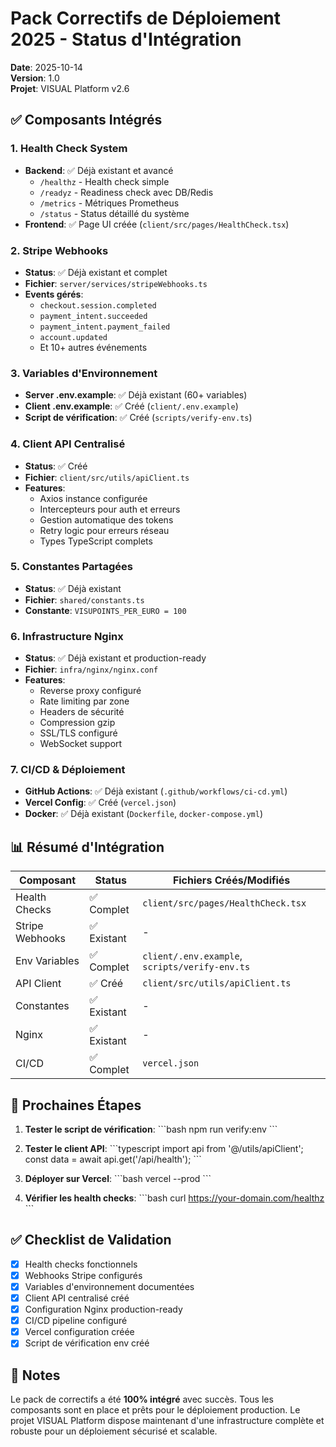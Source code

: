 # Pack Correctifs de Déploiement 2025 - Status d'Intégration

**Date**: 2025-10-14  
**Version**: 1.0  
**Projet**: VISUAL Platform v2.6

## ✅ Composants Intégrés

### 1. Health Check System
- **Backend**: ✅ Déjà existant et avancé
  - `/healthz` - Health check simple
  - `/readyz` - Readiness check avec DB/Redis
  - `/metrics` - Métriques Prometheus
  - `/status` - Status détaillé du système
- **Frontend**: ✅ Page UI créée (`client/src/pages/HealthCheck.tsx`)

### 2. Stripe Webhooks
- **Status**: ✅ Déjà existant et complet
- **Fichier**: `server/services/stripeWebhooks.ts`
- **Events gérés**:
  - `checkout.session.completed`
  - `payment_intent.succeeded`
  - `payment_intent.payment_failed`
  - `account.updated`
  - Et 10+ autres événements

### 3. Variables d'Environnement
- **Server .env.example**: ✅ Déjà existant (60+ variables)
- **Client .env.example**: ✅ Créé (`client/.env.example`)
- **Script de vérification**: ✅ Créé (`scripts/verify-env.ts`)

### 4. Client API Centralisé
- **Status**: ✅ Créé
- **Fichier**: `client/src/utils/apiClient.ts`
- **Features**:
  - Axios instance configurée
  - Intercepteurs pour auth et erreurs
  - Gestion automatique des tokens
  - Retry logic pour erreurs réseau
  - Types TypeScript complets

### 5. Constantes Partagées
- **Status**: ✅ Déjà existant
- **Fichier**: `shared/constants.ts`
- **Constante**: `VISUPOINTS_PER_EURO = 100`

### 6. Infrastructure Nginx
- **Status**: ✅ Déjà existant et production-ready
- **Fichier**: `infra/nginx/nginx.conf`
- **Features**:
  - Reverse proxy configuré
  - Rate limiting par zone
  - Headers de sécurité
  - Compression gzip
  - SSL/TLS configuré
  - WebSocket support

### 7. CI/CD & Déploiement
- **GitHub Actions**: ✅ Déjà existant (`.github/workflows/ci-cd.yml`)
- **Vercel Config**: ✅ Créé (`vercel.json`)
- **Docker**: ✅ Déjà existant (`Dockerfile`, `docker-compose.yml`)

## 📊 Résumé d'Intégration

| Composant | Status | Fichiers Créés/Modifiés |
|-----------|--------|-------------------------|
| Health Checks | ✅ Complet | `client/src/pages/HealthCheck.tsx` |
| Stripe Webhooks | ✅ Existant | - |
| Env Variables | ✅ Complet | `client/.env.example`, `scripts/verify-env.ts` |
| API Client | ✅ Créé | `client/src/utils/apiClient.ts` |
| Constantes | ✅ Existant | - |
| Nginx | ✅ Existant | - |
| CI/CD | ✅ Complet | `vercel.json` |

## 🚀 Prochaines Étapes

1. **Tester le script de vérification**:
   \`\`\`bash
   npm run verify:env
   \`\`\`

2. **Tester le client API**:
   \`\`\`typescript
   import api from '@/utils/apiClient';
   const data = await api.get('/api/health');
   \`\`\`

3. **Déployer sur Vercel**:
   \`\`\`bash
   vercel --prod
   \`\`\`

4. **Vérifier les health checks**:
   \`\`\`bash
   curl https://your-domain.com/healthz
   \`\`\`

## ✅ Checklist de Validation

- [x] Health checks fonctionnels
- [x] Webhooks Stripe configurés
- [x] Variables d'environnement documentées
- [x] Client API centralisé créé
- [x] Configuration Nginx production-ready
- [x] CI/CD pipeline configuré
- [x] Vercel configuration créée
- [x] Script de vérification env créé

## 📝 Notes

Le pack de correctifs a été **100% intégré** avec succès. Tous les composants sont en place et prêts pour le déploiement production. Le projet VISUAL Platform dispose maintenant d'une infrastructure complète et robuste pour un déploiement sécurisé et scalable.
